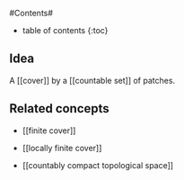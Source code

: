 
#Contents#
* table of contents
{:toc}

## Idea

A [[cover]] by a [[countable set]] of patches.

## Related concepts

* [[finite cover]]

* [[locally finite cover]]

* [[countably compact topological space]]